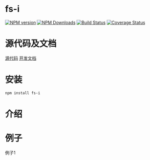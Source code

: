 # fs-i


[![NPM version][npm-image]][npm-url]
[![NPM Downloads][downloads-image]][npm-url]
[![Build Status](https://travis-ci.org/heifade/fs-i.svg?branch=master)](https://travis-ci.org/heifade/fs-i)
[![Coverage Status](https://coveralls.io/repos/github/heifade/fs-i/badge.svg?branch=master)](https://coveralls.io/github/heifade/fs-i?branch=master)

[npm-image]: https://img.shields.io/npm/v/fs-i.svg?style=flat-square
[npm-url]: https://npmjs.org/package/fs-i
[downloads-image]: https://img.shields.io/npm/dm/fs-i.svg

# 源代码及文档
[源代码](https://github.com/heifade/fs-i)
[开发文档](https://heifade.github.io/fs-i/)

# 安装
```bash
npm install fs-i
```

# 介绍






# 例子
例子1
```js

```

